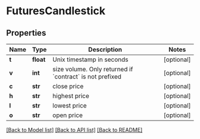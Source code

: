 # FuturesCandlestick

## Properties
Name | Type | Description | Notes
------------ | ------------- | ------------- | -------------
**t** | **float** | Unix timestamp in seconds | [optional] 
**v** | **int** | size volume. Only returned if &#x60;contract&#x60; is not prefixed | [optional] 
**c** | **str** | close price | [optional] 
**h** | **str** | highest price | [optional] 
**l** | **str** | lowest price | [optional] 
**o** | **str** | open price | [optional] 

[[Back to Model list]](../README.md#documentation-for-models) [[Back to API list]](../README.md#documentation-for-api-endpoints) [[Back to README]](../README.md)



